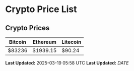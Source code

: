 # Crypto Price List

## Crypto Prices
| Bitcoin | Ethereum | Litecoin |
| ------- | -------- | -------- |
| $83236 | $1939.15 | $90.24 |
**Last Updated:** 2025-03-19 05:58 UTC
**Last Updated:** $DATE$
